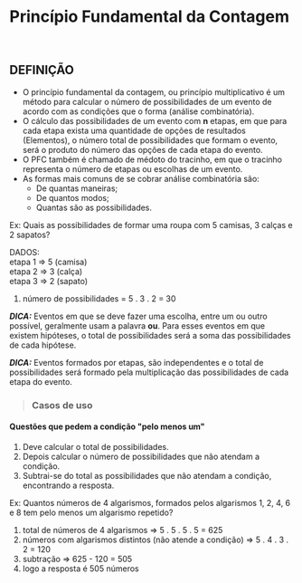 # Princípio Fundamental da Contagem

<br>

## DEFINIÇÃO
* O princípio fundamental da contagem, ou princípio multiplicativo é um método para calcular o número de possibilidades de um evento de acordo com as condições que o forma (análise combinatória).
* O cálculo das possibilidades de um evento com **n** etapas, em que para cada etapa exista uma quantidade de opções de resultados (Elementos), o número total de possibilidades que formam o evento, será o produto do número das opções de cada etapa do evento.
* O PFC também é chamado de médoto do tracinho, em que o tracinho representa o número de etapas ou escolhas de um evento.
* As formas mais comuns de se cobrar análise combinatória são:
  - De quantas maneiras;
  - De quantos modos;
  - Quantas são as possibilidades.

Ex: Quais as possibilidades de formar uma roupa com 5 camisas, 3 calças e 2 sapatos?

DADOS:  
etapa 1 => 5 (camisa)  
etapa 2 => 3 (calça)  
etapa 3 => 2 (sapato)  

1. número de possibilidades = 5 . 3 . 2 = 30 

***DICA:*** Eventos em que se deve fazer uma escolha, entre um ou outro possível, geralmente usam a palavra **ou**. Para esses eventos em que existem hipóteses, o total de possibilidades será a soma das possibilidades de cada hipótese.

***DICA:*** Eventos formados por etapas, são independentes e o total de possibilidades será formado pela multiplicação das possibilidades de cada etapa do evento.

> ### Casos de uso

#### Questões que pedem a condição "pelo menos um"
1. Deve calcular o total de possibilidades.
2. Depois calcular o número de possibilidades que não atendam a condição.
3. Subtrai-se do total as possibilidades que não atendam a condição, encontrando a resposta.

Ex: Quantos números de 4 algarismos, formados pelos algarismos 1, 2, 4, 6 e 8 tem pelo menos um algarismo repetido?

1. total de números de 4 algarismos => 5 . 5 . 5 . 5 = 625
2. números com algarismos distintos (não atende a condição) => 5 . 4 . 3 . 2 = 120
3. subtração => 625 - 120 = 505
4. logo a resposta é 505 números







